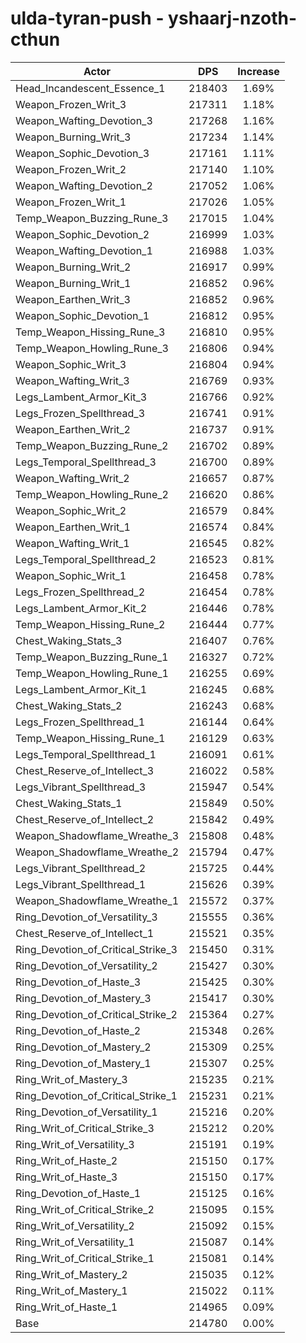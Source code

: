 # ulda-tyran-push - yshaarj-nzoth-cthun
| Actor | DPS | Increase |
|---|:---:|:---:|
|Head_Incandescent_Essence_1|218403|1.69%|
|Weapon_Frozen_Writ_3|217311|1.18%|
|Weapon_Wafting_Devotion_3|217268|1.16%|
|Weapon_Burning_Writ_3|217234|1.14%|
|Weapon_Sophic_Devotion_3|217161|1.11%|
|Weapon_Frozen_Writ_2|217140|1.10%|
|Weapon_Wafting_Devotion_2|217052|1.06%|
|Weapon_Frozen_Writ_1|217026|1.05%|
|Temp_Weapon_Buzzing_Rune_3|217015|1.04%|
|Weapon_Sophic_Devotion_2|216999|1.03%|
|Weapon_Wafting_Devotion_1|216988|1.03%|
|Weapon_Burning_Writ_2|216917|0.99%|
|Weapon_Burning_Writ_1|216852|0.96%|
|Weapon_Earthen_Writ_3|216852|0.96%|
|Weapon_Sophic_Devotion_1|216812|0.95%|
|Temp_Weapon_Hissing_Rune_3|216810|0.95%|
|Temp_Weapon_Howling_Rune_3|216806|0.94%|
|Weapon_Sophic_Writ_3|216804|0.94%|
|Weapon_Wafting_Writ_3|216769|0.93%|
|Legs_Lambent_Armor_Kit_3|216766|0.92%|
|Legs_Frozen_Spellthread_3|216741|0.91%|
|Weapon_Earthen_Writ_2|216737|0.91%|
|Temp_Weapon_Buzzing_Rune_2|216702|0.89%|
|Legs_Temporal_Spellthread_3|216700|0.89%|
|Weapon_Wafting_Writ_2|216657|0.87%|
|Temp_Weapon_Howling_Rune_2|216620|0.86%|
|Weapon_Sophic_Writ_2|216579|0.84%|
|Weapon_Earthen_Writ_1|216574|0.84%|
|Weapon_Wafting_Writ_1|216545|0.82%|
|Legs_Temporal_Spellthread_2|216523|0.81%|
|Weapon_Sophic_Writ_1|216458|0.78%|
|Legs_Frozen_Spellthread_2|216454|0.78%|
|Legs_Lambent_Armor_Kit_2|216446|0.78%|
|Temp_Weapon_Hissing_Rune_2|216444|0.77%|
|Chest_Waking_Stats_3|216407|0.76%|
|Temp_Weapon_Buzzing_Rune_1|216327|0.72%|
|Temp_Weapon_Howling_Rune_1|216255|0.69%|
|Legs_Lambent_Armor_Kit_1|216245|0.68%|
|Chest_Waking_Stats_2|216243|0.68%|
|Legs_Frozen_Spellthread_1|216144|0.64%|
|Temp_Weapon_Hissing_Rune_1|216129|0.63%|
|Legs_Temporal_Spellthread_1|216091|0.61%|
|Chest_Reserve_of_Intellect_3|216022|0.58%|
|Legs_Vibrant_Spellthread_3|215947|0.54%|
|Chest_Waking_Stats_1|215849|0.50%|
|Chest_Reserve_of_Intellect_2|215842|0.49%|
|Weapon_Shadowflame_Wreathe_3|215808|0.48%|
|Weapon_Shadowflame_Wreathe_2|215794|0.47%|
|Legs_Vibrant_Spellthread_2|215725|0.44%|
|Legs_Vibrant_Spellthread_1|215626|0.39%|
|Weapon_Shadowflame_Wreathe_1|215572|0.37%|
|Ring_Devotion_of_Versatility_3|215555|0.36%|
|Chest_Reserve_of_Intellect_1|215521|0.35%|
|Ring_Devotion_of_Critical_Strike_3|215450|0.31%|
|Ring_Devotion_of_Versatility_2|215427|0.30%|
|Ring_Devotion_of_Haste_3|215425|0.30%|
|Ring_Devotion_of_Mastery_3|215417|0.30%|
|Ring_Devotion_of_Critical_Strike_2|215364|0.27%|
|Ring_Devotion_of_Haste_2|215348|0.26%|
|Ring_Devotion_of_Mastery_2|215309|0.25%|
|Ring_Devotion_of_Mastery_1|215307|0.25%|
|Ring_Writ_of_Mastery_3|215235|0.21%|
|Ring_Devotion_of_Critical_Strike_1|215231|0.21%|
|Ring_Devotion_of_Versatility_1|215216|0.20%|
|Ring_Writ_of_Critical_Strike_3|215212|0.20%|
|Ring_Writ_of_Versatility_3|215191|0.19%|
|Ring_Writ_of_Haste_2|215150|0.17%|
|Ring_Writ_of_Haste_3|215150|0.17%|
|Ring_Devotion_of_Haste_1|215125|0.16%|
|Ring_Writ_of_Critical_Strike_2|215095|0.15%|
|Ring_Writ_of_Versatility_2|215092|0.15%|
|Ring_Writ_of_Versatility_1|215087|0.14%|
|Ring_Writ_of_Critical_Strike_1|215081|0.14%|
|Ring_Writ_of_Mastery_2|215035|0.12%|
|Ring_Writ_of_Mastery_1|215022|0.11%|
|Ring_Writ_of_Haste_1|214965|0.09%|
|Base|214780|0.00%|
